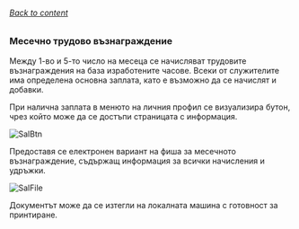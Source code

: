 ###### [Back to content](/README.md)

### Месечно трудово възнаграждение

Между 1-во и 5-то число на месеца се начисляват трудовите възнаграждения на база изработените часове. Всеки от служителите има определена основна заплата, като е възможно да се начислят и добавки.

При налична заплата в менюто на личния профил се визуализира бутон, чрез който може да се достъпи страницата с информация.

![SalBtn](https://github.com/airfanBG/SoftuniBMX/assets/693307/530af414-bdae-42bb-8422-7e378ee97c41)


Предоставя се електронен вариант на фиша за месечното възнаграждение, съдържащ информация за всички начисления и удръжки.

![SalFile](https://github.com/airfanBG/SoftuniBMX/assets/693307/79e69b85-379d-4d68-95b4-c8046c4b9b2c)


Документът може да се изтегли на локалната машина с готовност за принтиране.
